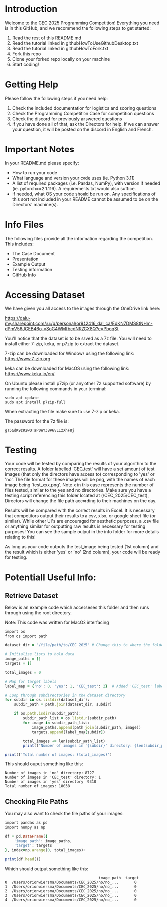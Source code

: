 # Introduction
Welcome to the CEC 2025 Programming Competition! Everything you need is in this GitHub, and we recommend the following steps to get started:

1. Read the rest of this README.md
2. Read the tutorial linked in githubHowToUseGithubDesktop.txt
3. Read the tutorial linked in githubHowToFork.txt
4. Fork this repo
5. Clone your forked repo locally on your machine
6. Start coding!

   
# Getting Help
Please follow the following steps if you need help:

1. Check the included documentation for logistics and scoring questions
2. Check the Programming Competition Case for competition questions
3. Check the discord for previously answered questions
4. If you have done all of that, ask the Directors for help. If we can answer your question, it will be posted on the discord in English and French.
   
# Important Notes
In your README.md please specify:

- How to run your code
- What language and version your code uses (ie. Python 3.11)
- A list of required packages (i.e. Pandas, NumPy), with version if needed (ie. pytorch==2.1.116). A requirements.txt would also suffice.
- If needed, what OS your code should be run on. Any specifications of this sort not included in your README cannot be assumed to be on the 
Directors’ machine(s).

# Info Files
The following files provide all the information regarding the competition. 
This includes:
- The Case Document
- Presentation
- Example Output
- Testing information
- GitHub Info

# Accessing Dataset

We have given you all access to the images through the OneDrive link here: 

https://dalu-my.sharepoint.com/:u:/g/personal/or942416_dal_ca/EdKN7DMS8tNHm-dPmV56JCEB46o-vSoG4WMfbcdNRZCX8Q?e=PboqSt 


You'll notice that the dataset is to be saved as a 7z file. You will need to install either 7-zip, keka, or p7zip to extract the dataset.

7-zip can be downloaded for Windows using the following link:
https://www.7-zip.org


keka can be downloaded for MacOS using the following link:
https://www.keka.io/en/


On Ubuntu please install p7zip (or any other 7z supported software) by running the following commands in your terminal:
```
sudo apt update
sudo apt install p7zip-full
```

When extracting the file make sure to use 7-zip or keka.

The password for the 7z file is:
```
gT5&dK9zR2wQ!aP0eY3B#6vL1zXhF8j
```

# Testing
Your code will be tested by comparing the results of your algorithm to the correct results. A folder labelled 'CEC_test' will have a set amount of test images (that only the directors have access to) corresponding to 'yes' or 'no'. The file format for these images will be png, with the names of each image being 'test_xxx.png'. Note x in this case represents the number of files tested, similar to the yes and no directories. Make sure you have a testing script referencing this folder located at (/CEC_2025/CEC_test), Directors will change the file path according to their machines on the day.

Results will be compared with the correct results in Excel. It is necessary that competitors output their results to a csv, xlsx, or google sheet file (or similar). While other UI's are encouraged for aesthetic purposes, a .csv file or anything similar for outputting raw results is necessary for testing purposes! You can see the sample output in the info folder for more details relating to this!

As long as your code outputs the test_image being tested (1st column) and the result which is either 'yes' or 'no' (2nd column), your code will be ready for testing.

# Potentiall Useful Info:

## Retrieve Dataset
Below is an example code which accesseses this folder and then runs through using the root directory. 

Note: This code was written for MacOS interfacing

```ruby
import os
from os import path

dataset_dir = "/file/path/to/CEC_2025" # Change this to where the folder is saved

# Initialize lists to hold data
image_paths = []
targets = []

total_images = 0

# Map for target labels
label_map = {'no': 0, 'yes': 1, 'CEC_test': 2}  # Added 'CEC_test' label

# Loop through subdirectories in the dataset directory
for subdir in os.listdir(dataset_dir):
    subdir_path = path.join(dataset_dir, subdir)

    if os.path.isdir(subdir_path):
        subdir_path_list = os.listdir(subdir_path)
        for image in subdir_path_list:
            image_paths.append(path.join(subdir_path, image))
            targets.append(label_map[subdir])

        total_images += len(subdir_path_list)
        print(f"Number of images in '{subdir}' directory: {len(subdir_path_list)}")

print(f'Total number of images: {total_images}')
```
This should ouput something like this:
```
Number of images in 'no' directory: 8727
Number of images in 'CEC_test' directory: 1
Number of images in 'yes' directory: 9310
Total number of images: 18038
```
## Checking File Paths
You may also want to check the file paths of your images:
```ruby
import pandas as pd
import numpy as np

df = pd.DataFrame({
    'image_path': image_paths,
    'target': targets
}, index=np.arange(0, total_images))

print(df.head())
```
Which should output something like this:
```
                                          image_path  target
0  /Users/orionwiersma/Documents/CEC_2025/no/no_...       0
1  /Users/orionwiersma/Documents/CEC_2025/no/no_...       0
2  /Users/orionwiersma/Documents/CEC_2025/no/no_...       0
3  /Users/orionwiersma/Documents/CEC_2025/no/no_...       0
4  /Users/orionwiersma/Documents/CEC_2025/no/no_...       0
```

